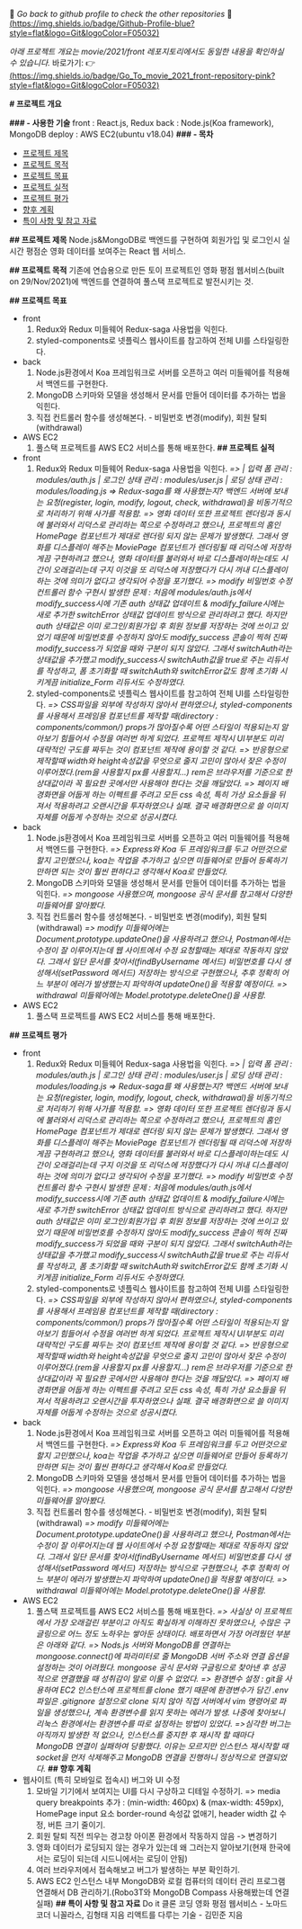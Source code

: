 :eyes: *_Go back to github profile to check the other repositories_* :eyes:
[(https://img.shields.io/badge/Github-Profile-blue?style=flat&logo=Git&logoColor=F05032)](https://github.com/ymStudyLog)

_아래 프로젝트 개요는 movie/2021/front 레포지토리에서도 동일한 내용을 확인하실 수 있습니다._ 바로가기: :point_right:[(https://img.shields.io/badge/Go_To_movie_2021_front-repository-pink?style=flat&logo=Git&logoColor=F05032)](https://github.com/ymStudyLog/movie_2021_front)


**# 프로젝트 개요**

**### - 사용한 기술**
front : React.js, Redux
back : Node.js(Koa framework), MongoDB
deploy : AWS EC2(ubuntu v18.04)
**### - 목차**
- [프로젝트 제목](#프로젝트-제목)
- [프로젝트 목적](#프로젝트-목적)
- [프로젝트 목표](#프로젝트-목표)
- [프로젝트 실적](#프로젝트-실적)
- [프로젝트 평가](#프로젝트-평가)
- [향후 계획](#향후-계획)
- [특이 사항 및 참고 자료](#특이-사항-및-참고-자료)

**## 프로젝트 제목**
Node.js&MongoDB로 백엔드를 구현하여 회원가입 및 로그인시 실시간 평점순 영화 데이터를 보여주는 React 웹 서비스.

**## 프로젝트 목적**
기존에 연습용으로 만든 토이 프로젝트인 영화 평점 웹서비스(built on 29/Nov/2021)에 백엔드를 연결하여 풀스택 프로젝트로 발전시키는 것.

**## 프로젝트 목표**
- front
    1. Redux와 Redux 미들웨어 Redux-saga 사용법을 익힌다.
    2. styled-components로 넷플릭스 웹사이트를 참고하여 전체 UI를 스타일링한다.
- back
    1. Node.js환경에서 Koa 프레임워크로 서버를 오픈하고 여러 미들웨어를 적용해서 백엔드를 구현한다.
    2. MongoDB 스키마와 모델을 생성해서 문서를 만들어 데이터를 추가하는 법을 익힌다.
    3. 직접 컨트롤러 함수를 생성해본다. - 비밀번호 변경(modify), 회원 탈퇴(withdrawal)
- AWS EC2
    1. 풀스택 프로젝트를 AWS EC2 서비스를 통해 배포한다.
**## 프로젝트 실적**
- front
    1. Redux와 Redux 미들웨어 Redux-saga 사용법을 익힌다.
        _=> | 입력 폼 관리 : modules/auth.js | 로그인 상태 관리 : modules/user.js | 로딩 상태 관리 : modules/loading.js_
        _=> Redux-saga를 왜 사용했는지? 백엔드 서버에 보내는 요청(register, login, modify, logout, check, withdrawal)을 비동기적으로 처리하기 위해 사가를 적용함._
        _=> 영화 데이터 또한 프로젝트 렌더링과 동시에 불러와서 리덕스로 관리하는 쪽으로 수정하려고 했으나, 프로젝트의 홈인 HomePage 컴포넌트가 제대로 렌더링 되지 않는 문제가 발생했다. 그래서 영화를 디스플레이 해주는 MoviePage 컴포넌트가 렌더링될 때 리덕스에 저장하게끔 구현하려고 했으나, 영화 데이터를 불러와서 바로 디스플레이하는데도 시간이 오래걸리는데 구지 이것을 또 리덕스에 저장했다가 다시 꺼내 디스플레이 하는 것에 의미가 없다고 생각되어 수정을 포기했다._
        _=> modify 비밀번호 수정 컨트롤러 함수 구현시 발생한 문제 : 처음에 modules/auth.js에서 modify_success시에 기존 auth 상태값 업데이트 & modify_failure시에는 새로 추가한 switchError 상태값 업데이트 방식으로 관리하려고 했다. 하지만 auth 상태값은 이미 로그인/회원가입 후 회원 정보를 저장하는 것에 쓰이고 있었기 때문에 비밀번호를 수정하지 않아도 modify_success 콘솔이 찍혀 진짜 modify_success가 되었을 때와 구분이 되지 않았다. 그래서 switchAuth라는 상태값을 추가했고 modify_success시 switchAuth값을 true로 주는 리듀서를 작성하고, 폼 초기화할 때 switchAuth와 switchError값도 함께 초기화 시키게끔 initialize_Form 리듀서도 수정하였다._
    2. styled-components로 넷플릭스 웹사이트를 참고하여 전체 UI를 스타일링한다.
        _=> CSS파일을 외부에 작성하지 않아서 편하였으나, styled-components를 사용해서 프레임용 컴포넌트를 제작할 때(directory : components/common/) props가 많아질수록 어떤 스타일이 적용되는지 알아보기 힘들어서 수정을 여러번 하게 되었다. 프로젝트 제작시 UI부분도 미리 대략적인 구도를 짜두는 것이 컴포넌트 제작에 용이할 것 같다._ 
        _=> 반응형으로 제작할때 width와 height속성값을 무엇으로 줄지 고민이 많아서 잦은 수정이 이루어졌다.(rem을 사용할지 px를 사용할지...) rem은 브라우저를 기준으로 한 상대값이라 꼭 필요한 곳에서만 사용해야 한다는 것을 깨달았다._
        _=> 페이지 배경화면을 어둡게 하는 이펙트를 주려고 모든 css 속성, 특히 가상 요소들을 뒤져서 적용하려고 오랜시간을 투자하였으나 실패. 결국 배경화면으로 쓸 이미지 자체를 어둡게 수정하는 것으로 성공시켰다._
- back
    1. Node.js환경에서 Koa 프레임워크로 서버를 오픈하고 여러 미들웨어를 적용해서 백엔드를 구현한다.
        _=> Express와 Koa 두 프레임워크를 두고 어떤것으로 할지 고민했으나, koa는 작업을 추가하고 싶으면 미들웨어로 만들어 등록하기만하면 되는 것이 훨씬 편하다고 생각해서 Koa로 만들었다._
    2. MongoDB 스키마와 모델을 생성해서 문서를 만들어 데이터를 추가하는 법을 익힌다.
        _=> mongoose 사용했으며, mongoose 공식 문서를 참고해서 다양한 미들웨어를 알아봤다._
    3. 직접 컨트롤러 함수를 생성해본다. - 비밀번호 변경(modify), 회원 탈퇴(withdrawal)
        _=> modify 미들웨어에는 Document.prototype.updateOne()을 사용하려고 했으나, Postman에서는 수정이 잘 이루어지는데 웹 사이트에서 수정 요청할때는 제대로 작동하지 않았다. 그래서 일단 문서를 찾아서(findByUsername 메서드) 비밀번호를 다시 생성해서(setPassword  메서드) 저장하는 방식으로 구현했으나, 추후 정확히 어느 부분이 에러가 발생했는지 파악하여 updateOne()을 적용할 예정이다._
        _=> withdrawal 미들웨어에는 Model.prototype.deleteOne()을 사용함._ 
- AWS EC2
    1. 풀스택 프로젝트를 AWS EC2 서비스를 통해 배포한다.

**## 프로젝트 평가**
- front
    1. Redux와 Redux 미들웨어 Redux-saga 사용법을 익힌다.
        _=> | 입력 폼 관리 : modules/auth.js | 로그인 상태 관리 : modules/user.js | 로딩 상태 관리 : modules/loading.js_
        _=> Redux-saga를 왜 사용했는지? 백엔드 서버에 보내는 요청(register, login, modify, logout, check, withdrawal)을 비동기적으로 처리하기 위해 사가를 적용함._
        _=> 영화 데이터 또한 프로젝트 렌더링과 동시에 불러와서 리덕스로 관리하는 쪽으로 수정하려고 했으나, 프로젝트의 홈인 HomePage 컴포넌트가 제대로 렌더링 되지 않는 문제가 발생했다. 그래서 영화를 디스플레이 해주는 MoviePage 컴포넌트가 렌더링될 때 리덕스에 저장하게끔 구현하려고 했으나, 영화 데이터를 불러와서 바로 디스플레이하는데도 시간이 오래걸리는데 구지 이것을 또 리덕스에 저장했다가 다시 꺼내 디스플레이 하는 것에 의미가 없다고 생각되어 수정을 포기했다._
        _=> modify 비밀번호 수정 컨트롤러 함수 구현시 발생한 문제 : 처음에 modules/auth.js에서 modify_success시에 기존 auth 상태값 업데이트 & modify_failure시에는 새로 추가한 switchError 상태값 업데이트 방식으로 관리하려고 했다. 하지만 auth 상태값은 이미 로그인/회원가입 후 회원 정보를 저장하는 것에 쓰이고 있었기 때문에 비밀번호를 수정하지 않아도 modify_success 콘솔이 찍혀 진짜 modify_success가 되었을 때와 구분이 되지 않았다. 그래서 switchAuth라는 상태값을 추가했고 modify_success시 switchAuth값을 true로 주는 리듀서를 작성하고, 폼 초기화할 때 switchAuth와 switchError값도 함께 초기화 시키게끔 initialize_Form 리듀서도 수정하였다._
    2. styled-components로 넷플릭스 웹사이트를 참고하여 전체 UI를 스타일링한다.
        _=> CSS파일을 외부에 작성하지 않아서 편하였으나, styled-components를 사용해서 프레임용 컴포넌트를 제작할 때(directory : components/common/) props가 많아질수록 어떤 스타일이 적용되는지 알아보기 힘들어서 수정을 여러번 하게 되었다. 프로젝트 제작시 UI부분도 미리 대략적인 구도를 짜두는 것이 컴포넌트 제작에 용이할 것 같다._ 
        _=> 반응형으로 제작할때 width와 height속성값을 무엇으로 줄지 고민이 많아서 잦은 수정이 이루어졌다.(rem을 사용할지 px를 사용할지...) rem은 브라우저를 기준으로 한 상대값이라 꼭 필요한 곳에서만 사용해야 한다는 것을 깨달았다._
        _=> 페이지 배경화면을 어둡게 하는 이펙트를 주려고 모든 css 속성, 특히 가상 요소들을 뒤져서 적용하려고 오랜시간을 투자하였으나 실패. 결국 배경화면으로 쓸 이미지 자체를 어둡게 수정하는 것으로 성공시켰다._
- back
    1. Node.js환경에서 Koa 프레임워크로 서버를 오픈하고 여러 미들웨어를 적용해서 백엔드를 구현한다.
        _=> Express와 Koa 두 프레임워크를 두고 어떤것으로 할지 고민했으나, koa는 작업을 추가하고 싶으면 미들웨어로 만들어 등록하기만하면 되는 것이 훨씬 편하다고 생각해서 Koa로 만들었다._
    2. MongoDB 스키마와 모델을 생성해서 문서를 만들어 데이터를 추가하는 법을 익힌다.
        _=> mongoose 사용했으며, mongoose 공식 문서를 참고해서 다양한 미들웨어를 알아봤다._
    3. 직접 컨트롤러 함수를 생성해본다. - 비밀번호 변경(modify), 회원 탈퇴(withdrawal)
        _=> modify 미들웨어에는 Document.prototype.updateOne()을 사용하려고 했으나, Postman에서는 수정이 잘 이루어지는데 웹 사이트에서 수정 요청할때는 제대로 작동하지 않았다. 그래서 일단 문서를 찾아서(findByUsername 메서드) 비밀번호를 다시 생성해서(setPassword  메서드) 저장하는 방식으로 구현했으나, 추후 정확히 어느 부분이 에러가 발생했는지 파악하여 updateOne()을 적용할 예정이다._
        _=> withdrawal 미들웨어에는 Model.prototype.deleteOne()을 사용함._ 
- AWS EC2
    1. 풀스택 프로젝트를 AWS EC2 서비스를 통해 배포한다.
        _=> 사실상 이 프로젝트에서 가장 오래걸린 부분이고 아직도 확실하게 이해하진 못하였으나, 수많은 구글링으로 어느 정도 노하우는 쌓아둔 상태이다. 배포하면서 가장 어려웠던 부분은 아래와 같다._
        _=> Nods.js 서버와 MongoDB를 연결하는 mongoose.connect()에 파라미터로 줄 MongoDB 서버 주소와 연결 옵션을 설정하는 것이 어려웠다. mongoose 공식 문서와 구글링으로 찾아낸 후 성공적으로 연결했을 때 성취감이 말로 이룰 수 없었다._
        _=> 환경변수 설정 : git을 사용하여 EC2 인스턴스에 프로젝트를 clone 했기 때문에 환경변수가 담긴 .env 파일은 .gitignore 설정으로 clone 되지 않아 직접 서버에서 vim 명령어로 파일을 생성했으나, 계속 환경변수를 읽지 못하는 에러가 발생. 나중에 찾아보니 리눅스 환경에서는 환경변수를 따로 설정하는 방법이 있었다._
        _=>심각한 버그는 아직까지 발생한 적 없으나, 인스턴스를 중지한 후 재시작 할 때마다 MongoDB 연결이 실패하여 당황했다. 이유는 모르지만 인스턴스 재시작할 때 socket을 먼저 삭제해주고 MongoDB 연결을 진행하니 정상적으로 연결되었다._
**## 향후 계획**
- 웹사이트 (특히 모바일로 접속시) 버그와 UI 수정
    1. 모바일 기기에서 보여지는 UI를 다시 구상하고 디테일 수정하기. => media query breakpoints 추가 : (min-width: 460px) & (max-width: 459px), HomePage input 요소 border-round 속성값 없애기, header width 값 수정, 버튼 크기 줄이기.
    2. 회원 탈퇴 직전 띄우는 경고창 아이폰 환경에서 작동하지 않음 -> 변경하기
    3. 영화 데이터가 로딩되지 않는 경우가 있는데 왜 그러는지 알아보기(현재 한국에서는 로딩이 되는데 시드니에서는 로딩이 안됨)
    4. 여러 브라우저에서 접속해보고 버그가 발생하는 부분 확인하기.
    5. AWS EC2 인스턴스 내부 MongoDB와 로컬 컴퓨터의 데이터 관리 프로그램 연결해서 DB 관리하기.(Robo3T와 MongoDB Compass 사용해봤는데 연결 실패)
**## 특이 사항 및 참고 자료**
Do it 클론 코딩 영화 평점 웹서비스 - 노마드 코더 니꼴라스, 김형태 지음
리액트를 다루는 기술 - 김민준 지음

